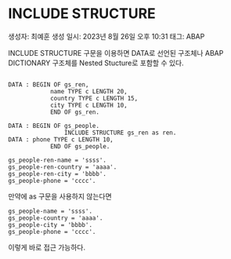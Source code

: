 # INCLUDE STRUCTURE

생성자: 최예훈
생성 일시: 2023년 8월 26일 오후 10:31
태그: ABAP

INCLUDE STRUCTURE 구문을 이용하면 DATA로 선언된 구조체나 ABAP DICTIONARY 구조체를 Nested Stucture로 포함할 수 있다.

```abap

DATA : BEGIN OF gs_ren,
			name TYPE c LENGTH 20,
			country TYPE c LENGTH 15,
			city TYPE c LENGTH 10,
			END OF gs_ren.

DATA : BEGIN OF gs_people.
				INCLUDE STRUCTURE gs_ren as ren.
DATA : phone TYPE c LENGTH 10,
			END OF gs_people.

gs_people-ren-name = 'ssss'.
gs_people-ren-country = 'aaaa'.
gs_people-ren-city = 'bbbb'.
gs_people-phone = 'cccc'.
```

만약에 as 구문을 사용하지 않는다면 

```abap
gs_people-name = 'ssss'.
gs_people-country = 'aaaa'.
gs_people-city = 'bbbb'.
gs_people-phone = 'cccc'.
```

이렇게 바로 접근 가능하다.